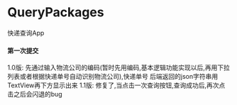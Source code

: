 # QueryPackages
快递查询App

#### 第一次提交

  1.0版: 先通过输入物流公司的编码(暂时先用编码,基本逻辑功能实现以后,再用下拉列表或者根据快递单号自动识别物流公司),快递单号
  后端返回的json字符串用TextView再下方显示出来
    1.1版: 修复了,当点击一次查询按钮,查询成功后,再次点击之后会闪退的bug
  
